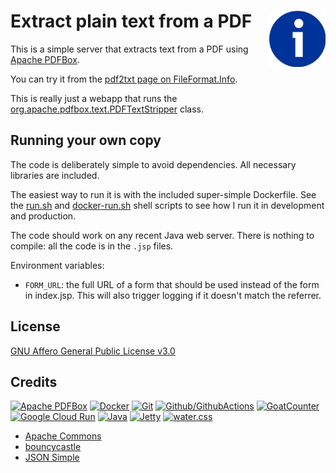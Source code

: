 # Extract plain text from a PDF [<img alt="FileFormat.Info logo" src="www/favicon.svg" height="90" align="right" />](https://pdf2txt.fileformat.info/)

This is a simple server that extracts text from a PDF using [Apache PDFBox](http://pdfbox.apache.org/).  

You can try it from the [pdf2txt page on FileFormat.Info](http://www.fileformat.info/convert/doc/pdf2txt.htm).

This is really just a webapp that runs the [org.apache.pdfbox.text.PDFTextStripper](https://pdfbox.apache.org/docs/2.0.13/javadocs/org/apache/pdfbox/text/PDFTextStripper.html) class.

## Running your own copy

The code is deliberately simple to avoid dependencies.  All necessary libraries are included.

The easiest way to run it is with the included super-simple Dockerfile.  See the [run.sh](run.sh) and [docker-run.sh](docker-run.sh) shell scripts to see how I run it in development and production.

The code should work on any recent Java web server.  There is nothing to compile: all the code is in the `.jsp` files.

Environment variables:

- `FORM_URL`: the full URL of a form that should be used instead of the form in index.jsp.  This will also trigger logging if it doesn't match the referrer.

## License

[GNU Affero General Public License v3.0](LICENSE.txt)

## Credits

[![Apache PDFBox](https://www.vectorlogo.zone/logos/apache/apache-ar21.svg)](https://pdfbox.apache.org/ "PDF processing")
[![Docker](https://www.vectorlogo.zone/logos/docker/docker-ar21.svg)](https://www.docker.com/ "Containers")
[![Git](https://www.vectorlogo.zone/logos/git-scm/git-scm-ar21.svg)](https://git-scm.com/ "Version control")
[![Github/GithubActions](https://www.vectorlogo.zone/logos/github/github-ar21.svg)](https://github.com/ "Code hosting and Continuous Integration")
[![GoatCounter](https://www.vectorlogo.zone/logos/goatcounter/goatcounter-ar21.svg)](https://www.goatcounter.com/ "Traffic Measurement")
[![Google Cloud Run](https://www.vectorlogo.zone/logos/google_cloud_run/google_cloud_run-ar21.svg)](https://cloud.google.com/run/ "Hosting")
[![Java](https://www.vectorlogo.zone/logos/java/java-ar21.svg)](https://www.java.com/ "Programming Language")
[![Jetty](https://www.vectorlogo.zone/logos/eclipse_jetty/eclipse_jetty-ar21.svg)](https://www.eclipse.org/jetty/ "Web server")
[![water.css](https://www.vectorlogo.zone/logos/netlifyapp_watercss/netlifyapp_watercss-ar21.svg)](https://watercss.netlify.app/ "Classless CSS")

* [Apache Commons](https://commons.apache.org/)
* [bouncycastle](https://www.bouncycastle.org/)
* [JSON Simple](https://github.com/fangyidong/json-simple)